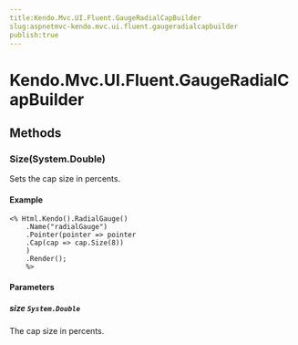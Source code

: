 ```yaml
---
title:Kendo.Mvc.UI.Fluent.GaugeRadialCapBuilder
slug:aspnetmvc-kendo.mvc.ui.fluent.gaugeradialcapbuilder
publish:true
---
```


# Kendo.Mvc.UI.Fluent.GaugeRadialCapBuilder

## Methods

### Size(System.Double)
Sets the cap size in percents.

#### Example
    <% Html.Kendo().RadialGauge()
        .Name("radialGauge")
        .Pointer(pointer => pointer
        .Cap(cap => cap.Size(8))
        )
        .Render();
        %>

#### Parameters

##### size `System.Double`
The cap size in percents.